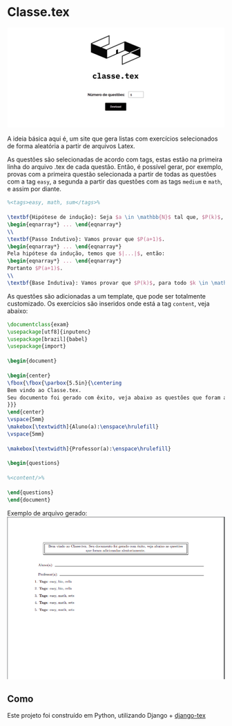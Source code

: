 # Classe.tex

![home](img/home.png)

A ideia básica aqui é, um site que gera listas com exercícios selecionados de forma aleatória a partir de arquivos Latex.

As questões são selecionadas de acordo com tags, estas estão na primeira linha do arquivo .tex de cada questão. Então, é possível gerar, por exemplo, provas com a primeira questão selecionada a partir de todas as questões com a tag `easy`, a segunda a partir das questões com as tags `medium` e `math`, e assim por diante.

```tex
%<tags>easy, math, sum</tags>%

\textbf{Hipótese de indução}: Seja $a \in \mathbb{N}$ tal que, $P(k)$, para todo $k \in [0..a]$
\begin{eqnarray*} ... \end{eqnarray*}
\\
\textbf{Passo Indutivo}: Vamos provar que $P(a+1)$.
\begin{eqnarray*} ... \end{eqnarray*}
Pela hipótese da indução, temos que $|...|$, então:
\begin{eqnarray*} ... \end{eqnarray*}
Portanto $P(a+1)$.
\\
\textbf{Base Indutiva}: Vamos provar que $P(k)$, para todo $k \in \mathbb{N}$ ao qual o argumento do Passo de Indução não se aplica.
```

As questões são adicionadas a um template, que pode ser totalmente customizado. Os exercícios são inseridos onde está a tag `content`, veja abaixo:

```tex
\documentclass{exam}
\usepackage[utf8]{inputenc}
\usepackage[brazil]{babel}
\usepackage{import}

\begin{document}

\begin{center}
\fbox{\fbox{\parbox{5.5in}{\centering
Bem vindo ao Classe.tex. 
Seu documento foi gerado com êxito, veja abaixo as questões que foram adicionadas aleatoriamente.
}}}
\end{center}
\vspace{5mm}
\makebox[\textwidth]{Aluno(a):\enspace\hrulefill}
\vspace{5mm}

\makebox[\textwidth]{Professor(a):\enspace\hrulefill}

\begin{questions}

%<content/>%

\end{questions}
\end{document}
```

Exemplo de arquivo gerado:
![exemplo](img/exemplo.png)

## Como

Este projeto foi construído em Python, utilizando Django + [django-tex](https://pypi.org/project/django-tex/)
